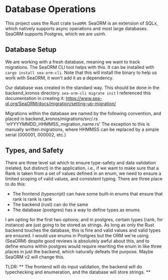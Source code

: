 # Database Operations

This project uses the Rust crate `SeaORM`. SeaORM is an extension of SQLx, which natively supports async operations and most large databases. SeaORM supports Postgres, which we are usinh. 

## Database Setup

We are working with a fresh database, meaning we want to track migrations. The SeaORM CLI tool helps with this. It can be installed with `cargo install sea-orm-cli`. Note that this will install the binary to help us work with SeaORM, it won't add it as a dependency. 

Our database was created in the standard way. This should be done in the backend_kronos directory.
`sea-orm-cli migrate init`
I referenced this documentation in creating it: https://www.sea-ql.org/SeaORM/docs/migration/setting-up-migration/

Migrations within the database are named by the following convention, and placed in backend_kronos/migrations/src/<file>.rs
'mYYYYMMDD_HHMMSS_migration_name.rs' The exception to this is manually written migrations, where HHMMSS can be replaced by a simple serial (000001, 000002, etc.)

## Types, and Safety

There are three level sat which to ensure type-safety and data validation (related, but distinct) in the application, i.e., if we want to make sure that a Rank is taken from a set of values defined in an enum, we need to ensure a limited scoping of valid values, and consistent typing. There are three place to do this:
- The frontend (typescript) can have some built-in enums that ensure that rank is rank is rank
- The backend (rust) can do the same
- The database (postgres) has a way to define types as enums

I am opting for the first two options; and in postgres, certain types (rank, for instance) are just going to be stored as strings. As long as only the Rust backend touches the database, this is fine and valid values and valid types are ensured. I would use enums in Postgres but the ORM we're using (SeaORM) despite good reviews is absolutely awful about this, and to define enums within postgres would require rewriting the enum in like three places in just the backend, which naturally defeats the purpose. Maybe SeaORM v2 will change this. 

TLDR: ** The frontend will do input validation, the backend will do typechecking and enumeration, and the database will store strings. **